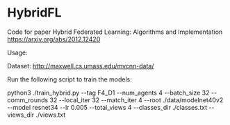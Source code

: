 # HybridFL

Code for paper Hybrid Federated Learning: Algorithms and Implementation https://arxiv.org/abs/2012.12420

Usage: 

Dataset: http://maxwell.cs.umass.edu/mvcnn-data/

Run the following script to train the models:

python3 ./train_hybrid.py --tag F4_D1 --num_agents 4 --batch_size 32 --comm_rounds 32 --local_iter 32 --match_iter 4 --root ./data/modelnet40v2 --model resnet34 --lr 0.005 --total_views 4 --classes_dir ./classes.txt --views_dir ./views.txt

